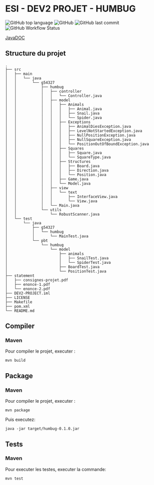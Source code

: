 # ESI - DEV2 PROJET - HUMBUG
![GitHub top language](https://img.shields.io/github/languages/top/asassoye/ESI-dev2-project?style=for-the-badge)
![GitHub](https://img.shields.io/github/license/asassoye/ESI-dev2-project?style=for-the-badge)
![GitHub last commit](https://img.shields.io/github/last-commit/asassoye/ESI-dev2-project?style=for-the-badge)
![GitHub Workflow Status](https://img.shields.io/github/workflow/status/asassoye/ESI-dev2-project/Java%20CI?style=for-the-badge)

[JavaDOC](https://asassoye.github.io/ESI-dev2-project/index.html)

## Structure du projet
```
.
├── src
│   ├── main
│   │   └── java
│   │       └── g54327
│   │           ├── humbug
│   │           │   ├── controller
│   │           │   │   └── Controller.java
│   │           │   ├── model
│   │           │   │   ├── Animals
│   │           │   │   │   ├── Animal.java
│   │           │   │   │   ├── Snail.java
│   │           │   │   │   └── Spider.java
│   │           │   │   ├── Exceptions
│   │           │   │   │   ├── AnimalDiesException.java
│   │           │   │   │   ├── LevelNotStartedException.java
│   │           │   │   │   ├── NullPositionException.java
│   │           │   │   │   ├── NullSquareException.java
│   │           │   │   │   └── PositionOutOfBoundException.java
│   │           │   │   ├── Squares
│   │           │   │   │   ├── Square.java
│   │           │   │   │   └── SquareType.java
│   │           │   │   ├── Structures
│   │           │   │   │   ├── Board.java
│   │           │   │   │   ├── Direction.java
│   │           │   │   │   └── Position.java
│   │           │   │   ├── Game.java
│   │           │   │   └── Model.java
│   │           │   ├── view
│   │           │   │   └── text
│   │           │   │       ├── InterfaceView.java
│   │           │   │       └── View.java
│   │           │   └── Main.java
│   │           └── utils
│   │               └── RobustScanner.java
│   └── test
│       └── java
│           ├── g54327
│           │   └── humbug
│           │       └── MainTest.java
│           └── pbt
│               └── humbug
│                   └── model
│                       ├── animals
│                       │   ├── SnailTest.java
│                       │   └── SpiderTest.java
│                       ├── BoardTest.java
│                       └── PositionTest.java
├── statement
│   ├── consignes-projet.pdf
│   ├── enonce-1.pdf
│   └── enonce-2.pdf
├── DEV2-PROJECT.iml
├── LICENSE
├── Makefile
├── pom.xml
└── README.md
```

## Compiler
### Maven
Pour compiler le projet, executer :
```
mvn build
```

## Package
### Maven
Pour compiler le projet, executer :
```
mvn package
```

Puis executez:
```
java -jar target/humbug-0.1.0.jar
```

## Tests
### Maven
Pour executer les testes, executer la commande:
```
mvn test 
```
